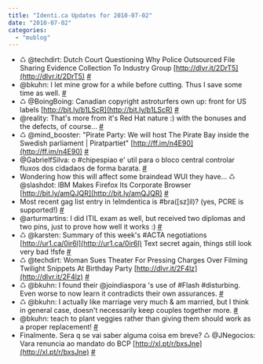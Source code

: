 ```yaml
---
title: "Identi.ca Updates for 2010-07-02"
date: "2010-07-02"
categories: 
  - "mublog"
---
```


- ♺ @techdirt: Dutch Court Questioning Why Police Outsourced File Sharing Evidence Collection To Industry Group [http://dlvr.it/2DrT5](http://dlvr.it/2DrT5) [#](http://identi.ca/notice/39275408)
- @bkuhn: I let mine grow for a while before cutting. Thus I save some time as well. [#](http://identi.ca/notice/39275651)
- ♺ @BoingBoing: Canadian copyright astroturfers own up: front for US labels [http://bit.ly/b1LScR](http://bit.ly/b1LScR) [#](http://identi.ca/notice/39289900)
- @reality: That's more from it's Red Hat nature :) with the bonuses and the defects, of course... [#](http://identi.ca/notice/39290192)
- ♺ @mind\_booster: "Pirate Party: We will host The Pirate Bay inside the Swedish parliament | Piratpartiet" [http://ff.im/n4E90](http://ff.im/n4E90) [#](http://identi.ca/notice/39290306)
- @GabrielfSilva: o #chipespiao e' util para o bloco central controlar fluxos dos cidadaos de forma barata. [#](http://identi.ca/notice/39291478)
- Wondering how this will affect some braindead WUI they have... ♺ @slashdot: IBM Makes Firefox Its Corporate Browser [http://bit.ly/amQJQR](http://bit.ly/amQJQR) [#](http://identi.ca/notice/39292673)
- Most recent gag list entry in !elmdentica is #bra(\[sz\]il)? (yes, PCRE is supported!) [#](http://identi.ca/notice/39295739)
- @arturmartins: I did ITIL exam as well, but received two diplomas and two pins, just to prove how well it works :) [#](http://identi.ca/notice/39300282)
- ♺ @karsten: Summary of this week's #ACTA negotiations [http://ur1.ca/0ir6l](http://ur1.ca/0ir6l) Text secret again, things still look very bad !fsfe [#](http://identi.ca/notice/39300660)
- ♺ @techdirt: Woman Sues Theater For Pressing Charges Over Filming Twilight Snippets At Birthday Party [http://dlvr.it/2F4lz](http://dlvr.it/2F4lz) [#](http://identi.ca/notice/39301753)
- ♺ @bkuhn: I found their @joindiaspora 's use of #Flash #disturbing. Even worse to now learn it contradicts their own assurances. [#](http://identi.ca/notice/39301948)
- ♺ @bkuhn: I actually like marriage very much & am married, but I think in general case, doesn't necessarily keep couples together more. [#](http://identi.ca/notice/39314338)
- @bkuhn: teach to plant veggies rather than giving them should work as a proper replacement! [#](http://identi.ca/notice/39314468)
- Finalmente. Sera q se vai saber alguma coisa em breve? ♺ @JNegocios: Vara renuncia ao mandato do BCP [http://xl.pt/r/bxsJne](http://xl.pt/r/bxsJne) [#](http://identi.ca/notice/39327392)
